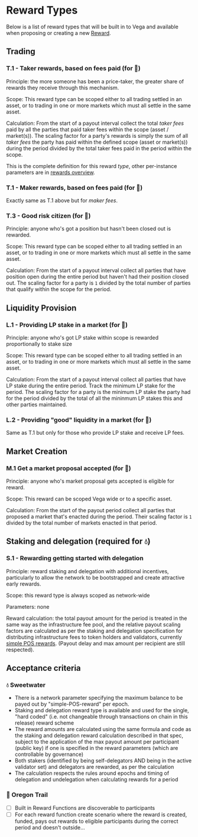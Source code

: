 # Reward Types

Below is a list of reward types that will be built in to Vega and available when proposing or creating a new [Reward](0056-rewards-overview.md).



## Trading

### T.1 - Taker rewards, based on fees paid (for 🤠)

Principle: the more someone has been a price-taker, the greater share of rewards they receive through this mechanism.

Scope: This reward type can be scoped either to all trading settled in an asset, or to trading in one or more markets which must all settle in the same asset.

Calculation: From the start of a payout interval collect the total *taker fees* paid by all the parties that paid taker fees within the scope (asset / market(s)). The scaling factor for a party's rewards is simply the sum of all *taker fees* the party has paid within the defined scope (asset or market(s)) during the period divided by the total taker fees paid in the period within the scope. 

This is the complete definition for this reward *type*, other per-instance parameters are in [rewards overview](0056-rewards-overview.md#Creating-reward-schemes).

### T.1 - Maker rewards, based on fees paid (for 🤠)

Exactly same as T.1 above but for *maker fees*. 

### T.3 - Good risk citizen  (for 🤠)

Principle: anyone who's got a position but hasn't been closed out is rewarded. 

Scope: This reward type can be scoped either to all trading settled in an asset, or to trading in one or more markets which must all settle in the same asset.

Calculation: From the start of a payout interval collect all parties that have position open during the entire period but haven't had their position closed out. The scaling factor for a party is `1` divided by the total number of parties that qualify within the scope for the period. 


## Liquidity Provision 

### L.1 - Providing LP stake in a market (for 🤠)

Principle: anyone who's got LP stake within scope is rewarded proportionally to stake size

Scope: This reward type can be scoped either to all trading settled in an asset, or to trading in one or more markets which must all settle in the same asset.

Calculation: From the start of a payout interval collect all parties that have LP stake during the entire period. Track the minimum LP stake for the period. The scaling factor for a party is the minimum LP stake the party had for the period divided by the total of all the mininmum LP stakes this and other parties maintained. 

### L.2 - Providing "good" liquidity in a market (for 🤠)

Same as T.1 but only for those who provide LP stake and receive LP fees. 



## Market Creation

### M.1 Get a market proposal accepted (for 🤠)

Principle: anyone who's market proposal gets accepted is eligible for reward.

Scope: This reward can be scoped Vega wide or to a specific asset. 

Calculation: From the start of the payout period collect all parties that proposed a market that's enacted during the period. Their scaling factor is `1` divided by the total number of markets enacted in that period. 


## Staking and delegation (required for 💧)

### S.1 - Rewarding getting started with delegation

Principle: reward staking and delegation with additional incentives, particularly to allow the network to be bootstrapped and create attractive early rewards.

Scope: this reward type is always scoped as network-wide

Parameters: none 

Reward calculation: the total payout amount for the period is treated in the same way as the infrastructure fee pool, and the relative payout scaling factors are calculated as per the staking and delegation specification for distributing infrastructure fees to token holders and validators, currently [simple POS rewards](0058-simple-POS-rewards.md). (Payout delay and max amount per recipient are still respected).

## Acceptance criteria


### 💧 Sweetwater


- There is a network parameter specifying the maximum balance to be payed out by "simple-POS-reward" per epoch. 
- Staking and delegation reward type is available and used for the single, "hard coded" (i.e. not changeable through transactions on chain in this release) reward scheme
- The reward amounts are calculated using the same formula and code as the staking and delegation reward calculation described in that spec, subject to the application of the max payout amount per participant (public key) if one is specified in the reward parameters (which are controllable by governance)
- Both stakers (identified by being self-delegators AND being in the active validator set) and delegators are rewarded, as per the calculation
- The calculation respects the rules around epochs and timing of delegation and undelegation when calculating rewards for a period


### 🤠 Oregon Trail

- [ ] Built in Reward Functions are discoverable to participants 
- [ ] For each reward function create scenario where the reward is created, funded, pays out rewards to eligible participants during the correct period and doesn't outside...  